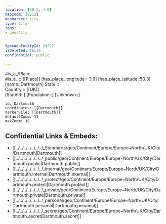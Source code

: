 ```yaml
---
location: [50.3,-3.6] 
mapzoom: [7,12] 
mapmarker: city 
type: City
tags:
- geo/City


SpocWebEntityId: 29722
isDeleted: false
confidential: public

---
```

#is_a_/Place  
#is_a_ :: [[Place]] 
[has_place_longitude::-3.6] 
[has_place_latitude::50.3] 
[name::Dartmouth] 
State ::  
Country :: [[UK]]  
[StateId::] 
[Population::] 
[Unknown::] 


```leaflet
id: Dartmouth
coordinates: [[Dartmouth]] 
markerFile: [[Dartmouth]] 
defaultZoom: 11 
maxZoom: 18
```


## Confidential Links & Embeds: 
- [[../../../../../../../_Standards/geo/Continent/Europe/Europe~North/UK/City/Dartmouth|Dartmouth]] 
- [[../../../../../../../_public/geo/Continent/Europe/Europe~North/UK/City/Dartmouth.public|Dartmouth.public]] 
- [[../../../../../../../_internal/geo/Continent/Europe/Europe~North/UK/City/Dartmouth.internal|Dartmouth.internal]] 
- [[../../../../../../../_protect/geo/Continent/Europe/Europe~North/UK/City/Dartmouth.protect|Dartmouth.protect]] 
- [[../../../../../../../_private/geo/Continent/Europe/Europe~North/UK/City/Dartmouth.private|Dartmouth.private]] 
- [[../../../../../../../_personal/geo/Continent/Europe/Europe~North/UK/City/Dartmouth.personal|Dartmouth.personal]] 
- [[../../../../../../../_secret/geo/Continent/Europe/Europe~North/UK/City/Dartmouth.secret|Dartmouth.secret]] 
